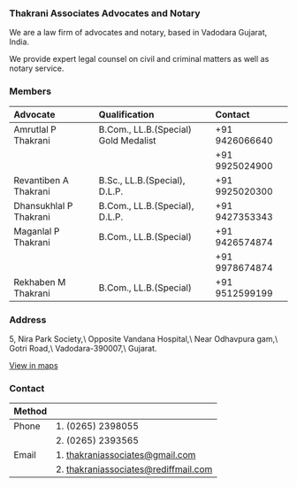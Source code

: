 ### Thakrani Associates Advocates and Notary

We are a law firm of advocates and notary, based in Vadodara Gujarat, India.

We provide expert legal counsel on civil and criminal matters as well as notary service.


### Members

| Advocate               | Qualification                        | Contact        | 
| :--------------------- | :----------------------------------- | :------------- |
| Amrutlal P Thakrani    | B.Com., LL.B.(Special) Gold Medalist | +91 9426066640 |
|                        |                                      | +91 9925024900 |
| Revantiben A Thakrani  | B.Sc., LL.B.(Special), D.L.P.        | +91 9925020300 |
| Dhansukhlal P Thakrani | B.Com., LL.B.(Special), D.L.P.       | +91 9427353343 |
| Maganlal P Thakrani    | B.Com., LL.B.(Special)               | +91 9426574874 |
|                        |                                      | +91 9978674874 |
| Rekhaben M Thakrani    | B.Com., LL.B.(Special)               | +91 9512599199 |

### Address

5, Nira Park Society,\\
Opposite Vandana Hospital,\\
Near Odhavpura gam,\\
Gotri Road,\\
Vadodara-390007,\\
Gujarat.

[View in maps](https://www.google.com/maps/place/Thakrani+Associates,+Advocates+%26+Notary/@22.3119997,73.1557155,222m/data=!3m2!1e3!4b1!4m5!3m4!1s0x395fc917917ae689:0x735780156b35111a!8m2!3d22.3119985!4d73.1562628)

### Contact

| Method |                                      |
| :----- | :----------------------------------- |
| Phone  | 1. (0265) 2398055                    |
|        | 2. (0265) 2393565                    |
| Email  | 1. thakraniassociates@gmail.com      |
|        | 2. thakraniassociates@rediffmail.com |
